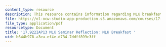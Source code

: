 ```yaml
---
content_type: resource
description: This resource contains information regarding MLK breakfast.
file: https://ol-ocw-studio-app-production.s3.amazonaws.com/courses/17-922-dr-martin-luther-king-jr-iap-design-seminar-january-iap-2013/b644b978a3eaef4ed7347ddff899c3ff_MIT17_922IAP13_RefPapr1A.pdf
file_type: application/pdf
resourcetype: Document
title: '17.922IAP13 MLK Seminar Reflection: MLK Breakfast '
uid: b644b978-a3ea-ef4e-d734-7ddff899c3ff
---
```

